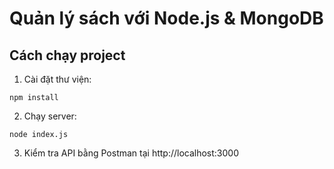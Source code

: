 # Quản lý sách với Node.js & MongoDB

## Cách chạy project

1. Cài đặt thư viện:
```
npm install
```

2. Chạy server:
```
node index.js
```

3. Kiểm tra API bằng Postman tại http://localhost:3000
